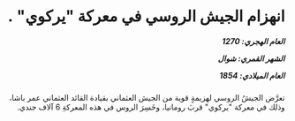 <h1 dir="rtl">انهزام الجيش الروسي في معركة "يركوي" .</h1>

<h5 dir="rtl">العام الهجري:  1270

الشهر القمري: شوال

العام الميلادي: 1854</h5>

<p dir="rtl">تعرَّض الجيشُ الروسي لهزيمةٍ قوية من الجيش العثماني بقيادة القائد العثماني عمر باشا، وذلك في معركة "يركوي" قربَ رومانيا، وخَسِرَ الروس في هذه المعركةِ 6 آلاف جندي.</p></br>
